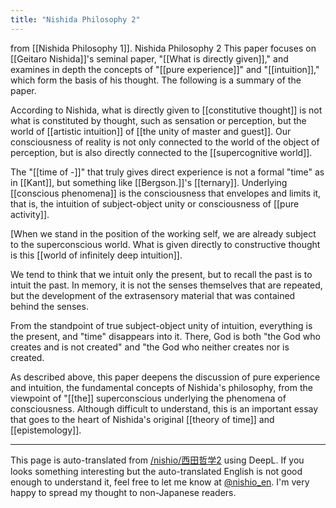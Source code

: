 ```yaml
---
title: "Nishida Philosophy 2"
---
```


from [[Nishida Philosophy 1]].
Nishida Philosophy 2
This paper focuses on [[Geitaro Nishida]]'s seminal paper, "[[What is directly given]]," and examines in depth the concepts of "[[pure experience]]" and "[[intuition]]," which form the basis of his thought. The following is a summary of the paper.

According to Nishida, what is directly given to [[constitutive thought]] is not what is constituted by thought, such as sensation or perception, but the world of [[artistic intuition]] of [[the unity of master and guest]]. Our consciousness of reality is not only connected to the world of the object of perception, but is also directly connected to the [[supercognitive world]].

The "[[time of -]]" that truly gives direct experience is not a formal "time" as in [[Kant]], but something like [[Bergson.]]'s [[ternary]]. Underlying [[conscious phenomena]] is the consciousness that envelopes and limits it, that is, the intuition of subject-object unity or consciousness of [[pure activity]].

[When we stand in the position of the working self, we are already subject to the superconscious world. What is given directly to constructive thought is this [[world of infinitely deep intuition]].

We tend to think that we intuit only the present, but to recall the past is to intuit the past. In memory, it is not the senses themselves that are repeated, but the development of the extrasensory material that was contained behind the senses.

From the standpoint of true subject-object unity of intuition, everything is the present, and "time" disappears into it. There, God is both "the God who creates and is not created" and "the God who neither creates nor is created.

As described above, this paper deepens the discussion of pure experience and intuition, the fundamental concepts of Nishida's philosophy, from the viewpoint of "[[the]] superconscious underlying the phenomena of consciousness. Although difficult to understand, this is an important essay that goes to the heart of Nishida's original [[theory of time]] and [[epistemology]].

---
This page is auto-translated from [/nishio/西田哲学2](https://scrapbox.io/nishio/西田哲学2) using DeepL. If you looks something interesting but the auto-translated English is not good enough to understand it, feel free to let me know at [@nishio_en](https://twitter.com/nishio_en). I'm very happy to spread my thought to non-Japanese readers.